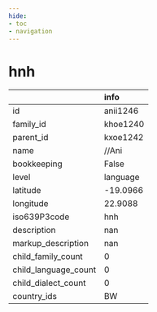 ```yaml
---
hide:
- toc
- navigation
---
```

# hnh
|                      | info     |
|:---------------------|:---------|
| id                   | anii1246 |
| family_id            | khoe1240 |
| parent_id            | kxoe1242 |
| name                 | //Ani    |
| bookkeeping          | False    |
| level                | language |
| latitude             | -19.0966 |
| longitude            | 22.9088  |
| iso639P3code         | hnh      |
| description          | nan      |
| markup_description   | nan      |
| child_family_count   | 0        |
| child_language_count | 0        |
| child_dialect_count  | 0        |
| country_ids          | BW       |